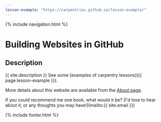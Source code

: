 ```yaml
---
lesson-example: "https://carpentries.github.io/lesson-example/"
---
```


 {% include navigation.html %}

# Building Websites in GitHub

## Description
{{ site.description }}
See some [examples of carpentry lessons]({{ page.lesson-example }}).

More details about this website are available from the [About page](about).

If you could recommend me one book, what would it be? [I'd love to hear about it, or any thoughts you may have!](mailto:{{ site.email }})

{% include footer.html %}
